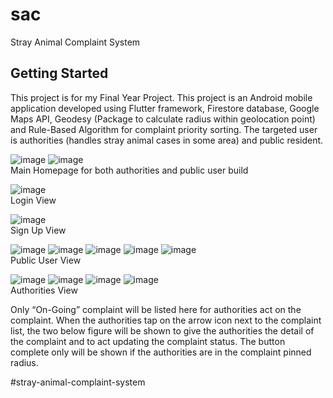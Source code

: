 # sac

Stray Animal Complaint System

## Getting Started
This project is for my Final Year Project. This project is an Android mobile application developed using Flutter framework, Firestore database, Google Maps API, Geodesy (Package to calculate radius within geolocation point) and Rule-Based Algorithm for complaint priority sorting. The targeted user is authorities (handles stray animal cases in some area) and public resident.<br>

![image](https://user-images.githubusercontent.com/55705262/111416853-ac563980-871f-11eb-9a59-9c21b13cbe3f.png)
![image](https://user-images.githubusercontent.com/55705262/111417025-fccd9700-871f-11eb-83c8-32844510df07.png)<br>
 Main Homepage for both authorities and public user build<br>
 
 ![image](https://user-images.githubusercontent.com/55705262/111416862-b11aed80-871f-11eb-9b95-5f1748518185.png)<br>
 Login View<br>
 
 ![image](https://user-images.githubusercontent.com/55705262/111416872-b5dfa180-871f-11eb-8713-d531148749d2.png)<br>
 Sign Up View<br>
 
 ![image](https://user-images.githubusercontent.com/55705262/111416883-bc6e1900-871f-11eb-8155-9e946329ab5a.png)
![image](https://user-images.githubusercontent.com/55705262/111416888-c09a3680-871f-11eb-85bc-465b43006edc.png)
![image](https://user-images.githubusercontent.com/55705262/111416896-c2fc9080-871f-11eb-8235-b9a1c83676d0.png)
![image](https://user-images.githubusercontent.com/55705262/111416899-c6901780-871f-11eb-8e20-591ed1d1ab03.png)
![image](https://user-images.githubusercontent.com/55705262/111416916-cc85f880-871f-11eb-91af-afecf87cd3a1.png)<br>
Public User View<br>

![image](https://user-images.githubusercontent.com/55705262/111416936-d3ad0680-871f-11eb-8a2e-67a25c84fd7c.png)
![image](https://user-images.githubusercontent.com/55705262/111416946-d60f6080-871f-11eb-9db5-e98227ad1481.png)
![image](https://user-images.githubusercontent.com/55705262/111416949-d871ba80-871f-11eb-9a91-cc718840bfd3.png)
![image](https://user-images.githubusercontent.com/55705262/111416952-dc054180-871f-11eb-8901-74fe99b1573b.png)<br>
Authorities View<br>

Only “On-Going” complaint will be listed here for authorities act on the complaint. When the authorities tap on the arrow icon next to the complaint list, the two below figure will be shown to give the authorities the detail of the complaint and to act updating the complaint status. The button complete only will be shown if the authorities are in the complaint pinned radius.



#stray-animal-complaint-system
